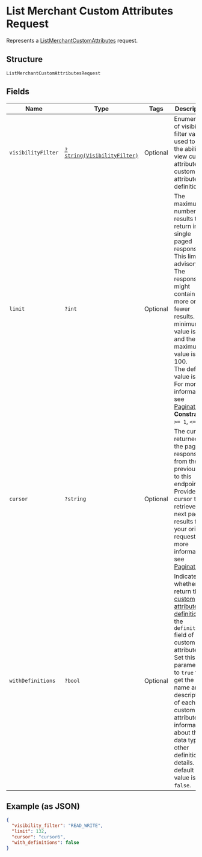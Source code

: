 
# List Merchant Custom Attributes Request

Represents a [ListMerchantCustomAttributes](../../doc/apis/merchant-custom-attributes.md#list-merchant-custom-attributes) request.

## Structure

`ListMerchantCustomAttributesRequest`

## Fields

| Name | Type | Tags | Description | Getter | Setter |
|  --- | --- | --- | --- | --- | --- |
| `visibilityFilter` | [`?string(VisibilityFilter)`](../../doc/models/visibility-filter.md) | Optional | Enumeration of visibility-filter values used to set the ability to view custom attributes or custom attribute definitions. | getVisibilityFilter(): ?string | setVisibilityFilter(?string visibilityFilter): void |
| `limit` | `?int` | Optional | The maximum number of results to return in a single paged response. This limit is advisory.<br>The response might contain more or fewer results. The minimum value is 1 and the maximum value is 100.<br>The default value is 20. For more information, see [Pagination](https://developer.squareup.com/docs/build-basics/common-api-patterns/pagination).<br>**Constraints**: `>= 1`, `<= 100` | getLimit(): ?int | setLimit(?int limit): void |
| `cursor` | `?string` | Optional | The cursor returned in the paged response from the previous call to this endpoint.<br>Provide this cursor to retrieve the next page of results for your original request. For more<br>information, see [Pagination](https://developer.squareup.com/docs/build-basics/common-api-patterns/pagination). | getCursor(): ?string | setCursor(?string cursor): void |
| `withDefinitions` | `?bool` | Optional | Indicates whether to return the [custom attribute definition](entity:CustomAttributeDefinition) in the `definition` field of each<br>custom attribute. Set this parameter to `true` to get the name and description of each custom<br>attribute, information about the data type, or other definition details. The default value is `false`. | getWithDefinitions(): ?bool | setWithDefinitions(?bool withDefinitions): void |

## Example (as JSON)

```json
{
  "visibility_filter": "READ_WRITE",
  "limit": 132,
  "cursor": "cursor6",
  "with_definitions": false
}
```

